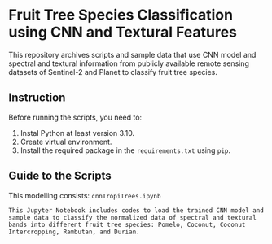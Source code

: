 # Fruit Tree Species Classification using CNN and Textural Features 

This repository archives scripts and sample data that use CNN model and spectral and textural information from publicly available remote sensing datasets of Sentinel-2 and Planet to classify fruit tree species.

## Instruction ##
Before running the scripts, you need to:
1. Instal Python at least version 3.10.
2. Create virtual environment.
3. Install the required package in the `requirements.txt` using `pip`.

## Guide to the Scripts ##
This modelling consists:
`cnnTropiTrees.ipynb`

	This Jupyter Notebook includes codes to load the trained CNN model and sample data to classify the normalized data of spectral and textural bands into different fruit tree species: Pomelo, Coconut, Coconut Intercropping, Rambutan, and Durian.  



